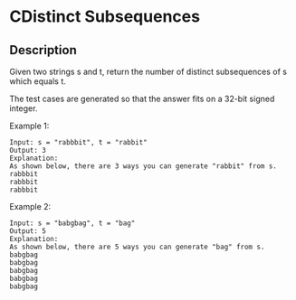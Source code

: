 # CDistinct Subsequences
 

## Description

Given two strings s and t, return the number of distinct 
subsequences
 of s which equals t.

The test cases are generated so that the answer fits on a 32-bit signed integer.
 
Example 1:


```
Input: s = "rabbbit", t = "rabbit"
Output: 3
Explanation:
As shown below, there are 3 ways you can generate "rabbit" from s.
rabbbit
rabbbit
rabbbit
```

Example 2:

```
Input: s = "babgbag", t = "bag"
Output: 5
Explanation:
As shown below, there are 5 ways you can generate "bag" from s.
babgbag
babgbag
babgbag
babgbag
babgbag
```

<!-- # ![Alt](https://assets.leetcode.com/uploads/2021/03/27/perectrec1-plane.jpg) -->